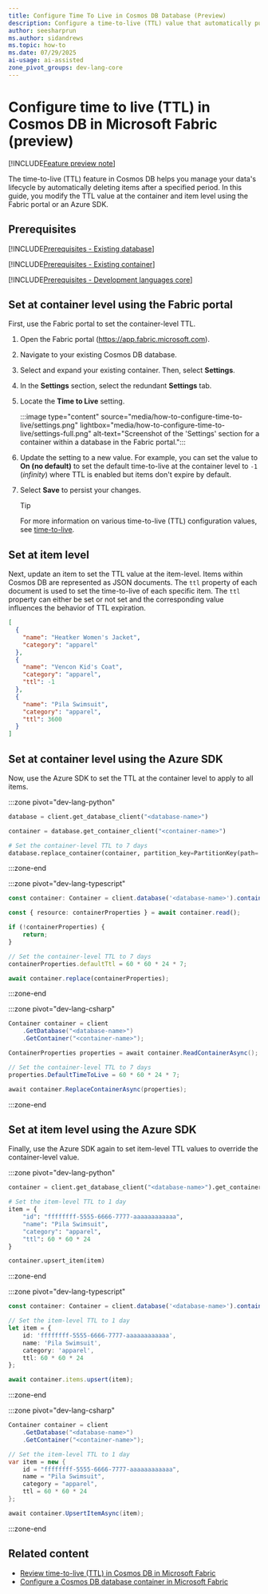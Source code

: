 ```yaml
---
title: Configure Time To Live in Cosmos DB Database (Preview)
description: Configure a time-to-live (TTL) value that automatically purges items from a Cosmos DB in Microsoft Fabric database during the preview.
author: seesharprun
ms.author: sidandrews
ms.topic: how-to
ms.date: 07/29/2025
ai-usage: ai-assisted
zone_pivot_groups: dev-lang-core
---
```


# Configure time to live (TTL) in Cosmos DB in Microsoft Fabric (preview)

[!INCLUDE[Feature preview note](../../includes/feature-preview-note.md)]

The time-to-live (TTL) feature in Cosmos DB helps you manage your data's lifecycle by automatically deleting items after a specified period. In this guide, you modify the TTL value at the container and item level using the Fabric portal or an Azure SDK.

## Prerequisites

[!INCLUDE[Prerequisites - Existing database](includes/prerequisite-existing-database.md)]

[!INCLUDE[Prerequisites - Existing container](includes/prerequisite-existing-container.md)]

[!INCLUDE[Prerequisites - Development languages core](includes/prerequisite-dev-lang-core.md)]

## Set at container level using the Fabric portal

First, use the Fabric portal to set the container-level TTL.

1. Open the Fabric portal (<https://app.fabric.microsoft.com>).

1. Navigate to your existing Cosmos DB database.

1. Select and expand your existing container. Then, select **Settings**.

1. In the **Settings** section, select the redundant **Settings** tab.

1. Locate the **Time to Live** setting.

    :::image type="content" source="media/how-to-configure-time-to-live/settings.png" lightbox="media/how-to-configure-time-to-live/settings-full.png" alt-text="Screenshot of the 'Settings' section for a container within a database in the Fabric portal.":::

1. Update the setting to a new value. For example, you can set the value to **On (no default)** to set the default time-to-live at the container level to `-1` (*infinity*) where TTL is enabled but items don't expire by default.

1. Select **Save** to persist your changes.

    > [!TIP]
    > For more information on various time-to-live (TTL) configuration values, see [time-to-live](time-to-live.md#example-ttl-configurations).

## Set at item level

Next, update an item to set the TTL value at the item-level. Items within Cosmos DB are represented as JSON documents. The `ttl` property of each document is used to set the time-to-live of each specific item. The `ttl` property can either be set or not set and the corresponding value influences the behavior of TTL expiration.

```json
[
  {
    "name": "Heatker Women's Jacket",
    "category": "apparel"
  },
  {
    "name": "Vencon Kid's Coat",
    "category": "apparel",
    "ttl": -1
  },
  {
    "name": "Pila Swimsuit",
    "category": "apparel",
    "ttl": 3600
  }
]
```

## Set at container level using the Azure SDK

Now, use the Azure SDK to set the TTL at the container level to apply to all items.

:::zone pivot="dev-lang-python"

```python
database = client.get_database_client("<database-name>")

container = database.get_container_client("<container-name>")

# Set the container-level TTL to 7 days
database.replace_container(container, partition_key=PartitionKey(path='/<partition-key-path>'), default_ttl=60 * 60 * 24 * 7)
```

:::zone-end

:::zone pivot="dev-lang-typescript"

```typescript
const container: Container = client.database('<database-name>').container('<container-name>');

const { resource: containerProperties } = await container.read();

if (!containerProperties) {
    return;
}

// Set the container-level TTL to 7 days
containerProperties.defaultTtl = 60 * 60 * 24 * 7;

await container.replace(containerProperties);
```

:::zone-end

:::zone pivot="dev-lang-csharp"

```csharp
Container container = client
    .GetDatabase("<database-name>")
    .GetContainer("<container-name>");

ContainerProperties properties = await container.ReadContainerAsync();

// Set the container-level TTL to 7 days
properties.DefaultTimeToLive = 60 * 60 * 24 * 7;

await container.ReplaceContainerAsync(properties);
```

:::zone-end

## Set at item level using the Azure SDK

Finally, use the Azure SDK again to set item-level TTL values to override the container-level value.

:::zone pivot="dev-lang-python"

```python
container = client.get_database_client("<database-name>").get_container_client("<container-name>")

# Set the item-level TTL to 1 day
item = {
    "id": "ffffffff-5555-6666-7777-aaaaaaaaaaaa",
    "name": "Pila Swimsuit",
    "category": "apparel",
    "ttl": 60 * 60 * 24
}

container.upsert_item(item)
```

:::zone-end

:::zone pivot="dev-lang-typescript"

```typescript
const container: Container = client.database('<database-name>').container('<container-name>');

// Set the item-level TTL to 1 day
let item = {
    id: 'ffffffff-5555-6666-7777-aaaaaaaaaaaa',
    name: 'Pila Swimsuit',
    category: 'apparel',
    ttl: 60 * 60 * 24
};

await container.items.upsert(item);
```

:::zone-end

:::zone pivot="dev-lang-csharp"

```csharp
Container container = client
    .GetDatabase("<database-name>")
    .GetContainer("<container-name>");

// Set the item-level TTL to 1 day
var item = new {
    id = "ffffffff-5555-6666-7777-aaaaaaaaaaaa",
    name = "Pila Swimsuit",
    category = "apparel",
    ttl = 60 * 60 * 24
};

await container.UpsertItemAsync(item);
```

:::zone-end

## Related content

- [Review time-to-live (TTL) in Cosmos DB in Microsoft Fabric](time-to-live.md)
- [Configure a Cosmos DB database container in Microsoft Fabric](how-to-configure-container.md)
